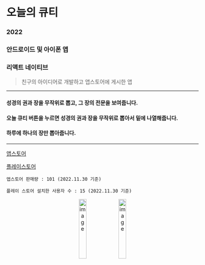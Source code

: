 # 오늘의 큐티
### 2022
### 안드로이드 및 아이폰 앱
### 리액트 네이티브

> 친구의 아이디어로 개발하고 앱스토어에 게시한 앱

---
#### 성경의 권과 장을 무작위로 뽑고, 그 장의 전문을 보여줍니다.
#### 오늘 큐티 버튼을 누르면 성경의 권과 장을 무작위로 뽑아서 밑에 나열해줍니다.
#### 하루에 하나의 장만 뽑아줍니다.

---
[앱스토어](https://apps.apple.com/kr/app/%EC%98%A4%EB%8A%98%EC%9D%98-%ED%81%90%ED%8B%B0/id1612254596)

[플레이스토어](https://play.google.com/store/apps/details?id=com.randombible)

`앱스토어 판매량 : 101 (2022.11.30 기준)`

`플레이 스토어 설치한 사용자 수 : 15 (2022.11.30 기준)`

<div align="center">
<img width="20%" alt="image" src="https://user-images.githubusercontent.com/61959836/204710860-4741e271-a25a-4ad3-abf4-be88399ac02a.PNG">
<img width="20%" alt="image" src="https://user-images.githubusercontent.com/61959836/204710867-32e42092-f95c-4fd3-bd89-ae1808bc2c99.PNG">
</div>
